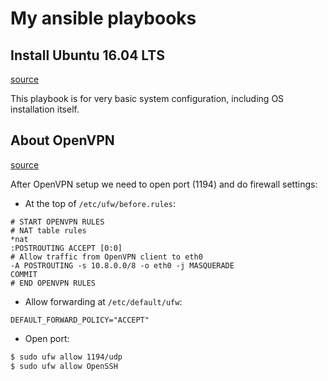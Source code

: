 # My ansible playbooks

## Install Ubuntu 16.04 LTS

[source](playbooks/system.install.yml)

This playbook is for very basic system configuration, including OS installation itself.

## About OpenVPN

[source](playbooks/openvpn.setup.yml)

After OpenVPN setup we need to open port (1194) and do firewall settings:

- At the top of `/etc/ufw/before.rules`:

```
# START OPENVPN RULES
# NAT table rules
*nat
:POSTROUTING ACCEPT [0:0]
# Allow traffic from OpenVPN client to eth0
-A POSTROUTING -s 10.8.0.0/8 -o eth0 -j MASQUERADE
COMMIT
# END OPENVPN RULES
```

- Allow forwarding at `/etc/default/ufw`:

```
DEFAULT_FORWARD_POLICY="ACCEPT"
```

- Open port:

```bash
$ sudo ufw allow 1194/udp
$ sudo ufw allow OpenSSH
```
